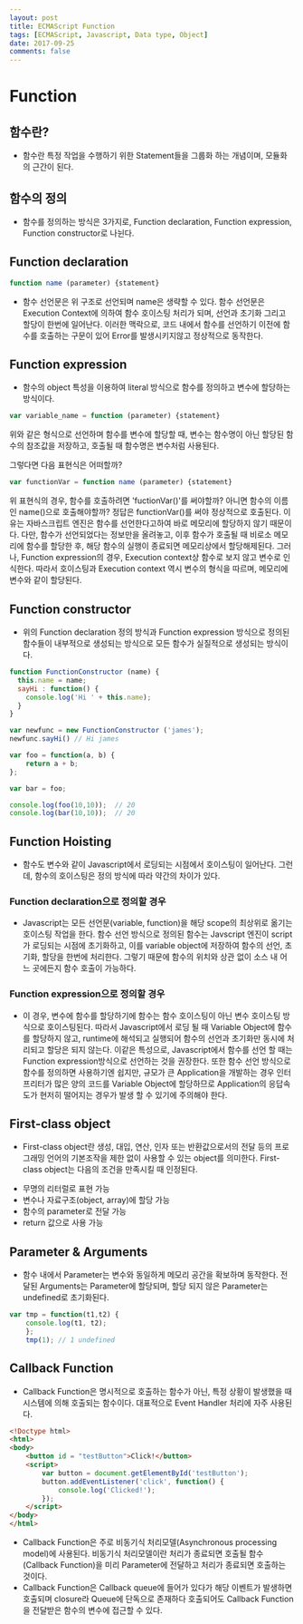 ```yaml
---
layout: post
title: ECMAScript Function
tags: [ECMAScript, Javascript, Data type, Object]
date: 2017-09-25
comments: false
---
```

# Function

 ## 함수란?
  - 함수란 특정 작업을 수행하기 위한 Statement들을 그룹화 하는 개념이며, 모듈화의 근간이 된다.
 
 ## 함수의 정의
  - 함수를 정의하는 방식은 3가지로, Function declaration, Function expression, Function constructor로 나뉜다.

## Function declaration

```javascript 
function name (parameter) {statement}
``` 

 - 함수 선언문은 위 구조로 선언되며 name은 생략할 수 있다.
 함수 선언문은 Execution Context에 의하여 함수 호이스팅 처리가 되며, 선언과 초기화 그리고 할당이 한번에 일어난다.
 이러한 맥락으로, 코드 내에서 함수를 선언하기 이전에 함수를 호출하는 구문이 있어 Error를 발생시키지않고 정상적으로 동작한다.


## Function expression
 - 함수의 object 특성을 이용하여 literal 방식으로 함수를 정의하고 변수에 할당하는 방식이다.

```javascript
var variable_name = function (parameter) {statement}
```

  위와 같은 형식으로 선언하며 함수를 변수에 할당할 때, 변수는 함수명이 아닌 할당된 함수의 참조값을 저장하고, 호출될 때 함수명은 변수처럼 사용된다.
  
  그렇다면 다음 표현식은 어떠할까?

```javascript
var functionVar = function name (parameter) {statement}
```
  위 표현식의 경우, 함수를 호출하려면 'fuctionVar()'를 써야할까? 아니면 함수의 이름인 name()으로 호출해야할까?
  정답은 functionVar()를 써야 정상적으로 호출된다.
  이유는 자바스크립트 엔진은 함수를 선언한다고하여 바로 메모리에 할당하지 않기 때문이다.
  다만, 함수가 선언되었다는 정보만을 올려놓고, 이후 함수가 호출될 때 비로소 메모리에 함수를 할당한 후, 해당 함수의 실행이 종료되면 메모리상에서 할당해제된다.
  그러나, Function expression의 경우, Execution context상 함수로 보지 않고 변수로 인식한다. 따라서 호이스팅과 Execution context 역시 변수의 형식을 따르며, 메모리에 변수와 같이 할당된다.

## Function constructor
- 위의 Function declaration 정의 방식과 Function expression 방식으로 정의된 함수들이 내부적으로 생성되는 방식으로 모든 함수가 실질적으로 생성되는 방식이다.

```javascript
function FunctionConstructor (name) {
  this.name = name;
  sayHi : function() {
    console.log('Hi ' + this.name);
  }
}

var newfunc = new FunctionConstructor ('james');
newfunc.sayHi() // Hi james
```

``` javascript
var foo = function(a, b) {
    return a + b;
};

var bar = foo;

console.log(foo(10,10));  // 20
console.log(bar(10,10));  // 20
```

## Function Hoisting
 - 함수도 변수와 같이 Javascript에서 로딩되는 시점에서 호이스팅이 일어난다.
 그런데, 함수의 호이스팅은 정의 방식에 따라 약간의 차이가 있다.

### Function declaration으로 정의할 경우
 - Javascript는 모든 선언문(variable, function)을 해당 scope의 최상위로 옮기는 호이스팅 작업을 한다.
 함수 선언 방식으로 정의된 함수는 Javscript 엔진이 script가 로딩되는 시점에 초기화하고, 이를 variable object에 저장하여 함수의 선언, 초기화, 할당을 한번에 처리한다. 그렇기 때문에 함수의 위치와 상관 없이 소스 내 어느 곳에든지 함수 호출이 가능하다.

### Function expression으로 정의할 경우
 - 이 경우, 변수에 함수를 할당하기에 함수는 함수 호이스팅이 아닌 변수 호이스팅 방식으로 호이스팅된다.
 따라서 Javascript에서 로딩 될 때 Variable Object에 함수를 할당하지 않고, runtime에 해석되고 실행되어 함수의 선언과 초기화만 동시에 처리되고 할당은 되지 않는다.
 이같은 특성으로, Javascript에서 함수를 선언 할 때는 Function expression방식으로 선언하는 것을 권장한다.
 또한 함수 선언 방식으로 함수를 정의하면 사용하기엔 쉽지만, 규모가 큰 Application을 개발하는 경우 인터프리터가 많은 양의 코드를 Variable Object에 할당하므로 Application의 응답속도가 현저히 떨어지는 경우가 발생 할 수 있기에 주의해야 한다.

## First-class object
 - First-class object란 생성, 대입, 연산, 인자 또는 반환값으로서의 전달 등의 프로그래밍 언어의 기본조작을 제한 없이 사용할 수 있는 object를 의미한다.
 First-class object는 다음의 조건을 만족시킬 때 인정된다.
 * 무명의 리터럴로 표현 가능
 * 변수나 자료구조(object, array)에 할당 가능
 * 함수의 parameter로 전달 가능
 * return 값으로 사용 가능

## Parameter & Arguments
- 함수 내에서 Parameter는 변수와 동일하게 메모리 공간을 확보하며 동작한다. 전달된 Arguments는 Parameter에 할당되며, 할당 되지 않은 Parameter는 undefined로 초기화된다.
``` javascript
var tmp = function(t1,t2) {
    console.log(t1, t2);
    };
    tmp(1); // 1 undefined
```

## Callback Function
- Callback Function은 명시적으로 호출하는 함수가 아닌, 특정 상황이 발생했을 때 시스템에 의해 호출되는 함수이다.
대표적으로 Event Handler 처리에 자주 사용된다.
``` html
<!Doctype html>
<html>
<body>
    <button id = "testButton">Click!</button>
    <script>
        var button = document.getElementById('testButton');
        button.addEventListener('click', function() {
            console.log('Clicked!');
        });
    </script>
</body>
</html>
```
- Callback Function은 주로 비동기식 처리모델(Asynchronous processing model)에 사용된다.
비동기식 처리모델이란 처리가 종료되면 호출될 함수(Callback Function)을 미리 Parameter에 전달하고 처리가 종료되면 호출하는 것이다.
- Callback Function은 Callback queue에 들어가 있다가 해당 이벤트가 발생하면 호출되며 closure라 Queue에 단독으로 존재하다 호출되어도 Callback Function을 전달받은 함수의 변수에 접근할 수 있다.